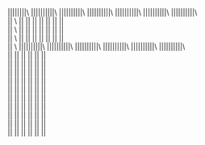    
   ||||||||\      ||||||||||\       ||||||||||\       ||||||||||\       ||||||||||\       ||||||||||\      ||||||||||\                    
   ||           \    ||                ||                         ||                  ||               ||                    ||              ||                         
   ||              \   ||                ||                         ||                  ||               ||                    ||              ||                       
   ||                \  ||                ||                         ||                  ||               ||                    ||              ||                     
   ||                  \ ||||||||||\       ||||||||||\       ||||||||||\       ||||||||||\       ||||||||||\      ||||||||||\       
   ||                          ||                ||                         ||                          ||                   ||                         
   ||                          ||                ||                         ||                          ||                   ||                           
   ||                          ||                ||                         ||                          ||                   ||                         
   ||                          ||                ||                         ||                          ||                   ||                       
   ||                          ||                ||                         ||                          ||                   ||                    
   ||                          ||                ||                         ||                          ||                   ||                 
   ||                          ||                ||                         ||                          ||                   ||              
   ||                          ||                ||                         ||                          ||                   ||            
   ||                          ||                ||                         ||                          ||                   ||               
   ||                          ||                ||                         ||                          ||                   ||               
